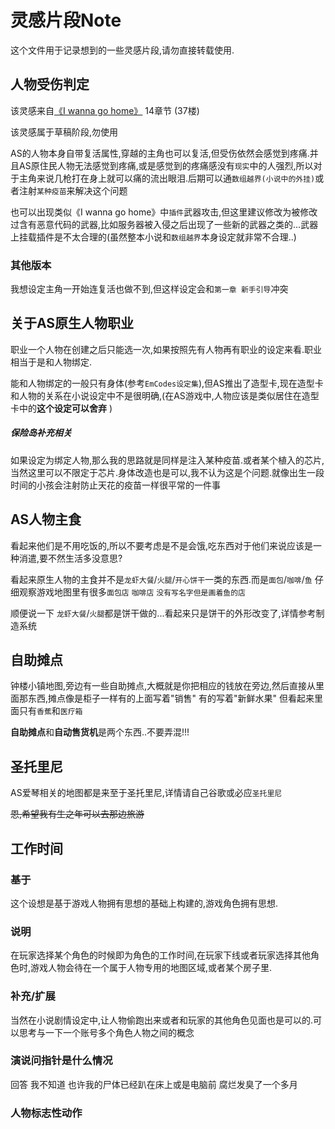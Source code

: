 # 灵感片段Note #

这个文件用于记录想到的一些灵感片段,请勿直接转载使用.



## 人物受伤判定

该灵感来自[《I wanna go home》](http://tieba.baidu.com/p/4628287706?see_lz=1) 14章节 (37楼)

该灵感属于草稿阶段,勿使用

AS的人物本身自带复活属性,穿越的主角也可以复活,但受伤依然会感觉到疼痛.并且AS原住民人物无法感觉到疼痛,或是感觉到的疼痛感没有`现实`中的人强烈,所以对于主角来说几枪打在身上就可以痛的流出眼泪.后期可以通`数组越界(小说中的外挂)`或者注射`某种疫苗`来解决这个问题



也可以出现类似《I wanna go home》中`插件`武器攻击,但这里建议修改为被修改过含有恶意代码的武器,比如服务器被入侵之后出现了一些新的武器之类的...武器上挂载插件是不太合理的(虽然整本小说和`数组越界`本身设定就非常不合理..)

### 其他版本

我想设定主角一开始连复活也做不到,但这样设定会和`第一章 新手引导`冲突



## 关于AS原生人物职业

职业一个人物在创建之后只能选一次,如果按照先有人物再有职业的设定来看.职业相当于是和人物绑定.

能和人物绑定的一般只有身体(参考`EmCodes设定集`),但AS推出了造型卡,现在造型卡和人物的关系在小说设定中不是很明确,(在AS游戏中,人物应该是类似居住在造型卡中的**这个设定可以舍弃** )



##### 保险岛补充相关

如果设定为绑定人物,那么我的思路就是同样是注入某种疫苗.或者某个植入的芯片,当然这里可以不限定于芯片.身体改造也是可以,我不认为这是个问题.就像出生一段时间的小孩会注射防止天花的疫苗一样很平常的一件事



## AS人物主食

看起来他们是不用吃饭的,所以不要考虑是不是会饿,吃东西对于他们来说应该是一种消遣,要不然生活多没意思?

看起来原生人物的主食并不是`龙虾大餐`/`火腿`/`开心饼干`一类的东西.而是`面包`/`咖啡`/`鱼` 仔细观察游戏地图里有很多`面包店` `咖啡店` `没有写名字但是画着鱼的店` 

顺便说一下 `龙虾大餐`/`火腿`都是饼干做的...看起来只是饼干的外形改变了,详情参考制造系统



## 自助摊点

钟楼小镇地图,旁边有一些自助摊点,大概就是你把相应的钱放在旁边,然后直接从里面那东西,摊点像是柜子一样有的上面写着"销售"  有的写着"新鲜水果"  但看起来里面只有`香蕉`和`医疗箱`



**自助摊点**和**自动售货机**是两个东西..不要弄混!!!



## 圣托里尼

AS爱琴相关的地图都是来至于圣托里尼,详情请自己谷歌或必应`圣托里尼`

~~恩,希望我有生之年可以去那边旅游~~



## 工作时间

### 基于
这个设想是基于游戏人物拥有思想的基础上构建的,游戏角色拥有思想.

### 说明
在玩家选择某个角色的时候即为角色的工作时间,在玩家下线或者玩家选择其他角色时,游戏人物会待在一个属于人物专用的地图区域,或者某个房子里.

### 补充/扩展

当然在小说剧情设定中,让人物偷跑出来或者和玩家的其他角色见面也是可以的.可以思考与一下一个账号多个角色人物之间的概念



### 演说问指针是什么情况

回答 我不知道 也许我的尸体已经趴在床上或是电脑前 腐烂发臭了一个多月



### 人物标志性动作

